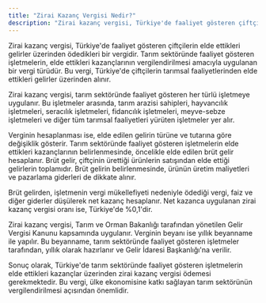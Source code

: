 ```yaml
---
title: "Zirai Kazanç Vergisi Nedir?"
description: "Zirai kazanç vergisi, Türkiye'de faaliyet gösteren çiftçilerin elde ettikleri gelirler üzerinden ödedikleri bir vergidir."
---
```


Zirai kazanç vergisi, Türkiye'de faaliyet gösteren çiftçilerin elde ettikleri gelirler üzerinden ödedikleri bir
vergidir. Tarım sektöründe faaliyet gösteren işletmelerin, elde ettikleri kazançlarının vergilendirilmesi amacıyla
uygulanan bir vergi türüdür. Bu vergi, Türkiye'de çiftçilerin tarımsal faaliyetlerinden elde ettikleri gelirler
üzerinden alınır.

Zirai kazanç vergisi, tarım sektöründe faaliyet gösteren her türlü işletmeye uygulanır. Bu işletmeler arasında, tarım
arazisi sahipleri, hayvancılık işletmeleri, seracılık işletmeleri, fidancılık işletmeleri, meyve-sebze işletmeleri ve
diğer tüm tarımsal faaliyetleri yürüten işletmeler yer alır.

Verginin hesaplanması ise, elde edilen gelirin türüne ve tutarına göre değişiklik gösterir. Tarım sektöründe faaliyet
gösteren işletmelerin elde ettikleri kazançlarının belirlenmesinde, öncelikle elde edilen brüt gelir hesaplanır. Brüt
gelir, çiftçinin ürettiği ürünlerin satışından elde ettiği gelirlerin toplamıdır. Brüt gelirin belirlenmesinde, ürünün
üretim maliyetleri ve pazarlama giderleri de dikkate alınır.

Brüt gelirden, işletmenin vergi mükellefiyeti nedeniyle ödediği vergi, faiz ve diğer giderler düşülerek net kazanç
hesaplanır. Net kazanca uygulanan zirai kazanç vergisi oranı ise, Türkiye'de %0,1'dir.

Zirai kazanç vergisi, Tarım ve Orman Bakanlığı tarafından yönetilen Gelir Vergisi Kanunu kapsamında uygulanır. Verginin
beyanı ise yıllık beyanname ile yapılır. Bu beyanname, tarım sektöründe faaliyet gösteren işletmeler tarafından, yıllık
olarak hazırlanır ve Gelir İdaresi Başkanlığı'na verilir.

Sonuç olarak, Türkiye'de tarım sektöründe faaliyet gösteren işletmelerin elde ettikleri kazançlar üzerinden zirai kazanç
vergisi ödemesi gerekmektedir. Bu vergi, ülke ekonomisine katkı sağlayan tarım sektörünün vergilendirilmesi açısından
önemlidir.
